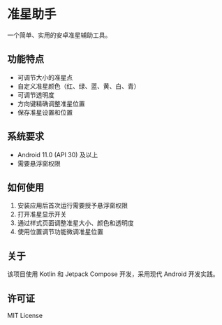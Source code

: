 # 准星助手

一个简单、实用的安卓准星辅助工具。

## 功能特点

- 可调节大小的准星点
- 自定义准星颜色（红、绿、蓝、黄、白、青）
- 可调节透明度
- 方向键精确调整准星位置
- 保存准星设置和位置

## 系统要求

- Android 11.0 (API 30) 及以上
- 需要悬浮窗权限

## 如何使用

1. 安装应用后首次运行需要授予悬浮窗权限
2. 打开准星显示开关
3. 通过样式页面调整准星大小、颜色和透明度
4. 使用位置调节功能微调准星位置

## 关于
该项目使用 Kotlin 和 Jetpack Compose 开发，采用现代 Android 开发实践。

## 许可证
MIT License
